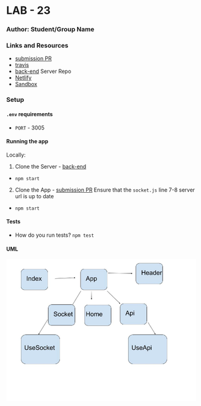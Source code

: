 # LAB - 23

### Author: Student/Group Name

### Links and Resources
* [submission PR](https://github.com/morgan-401-advanced-javascript/Lab23App/pull/1)
* [travis](https://travis-ci.com/morgan-401-advanced-javascript/Lab23App)
* [back-end](https://github.com/morgan-401-advanced-javascript/lab23Server) Server Repo
* [Netlify](https://csb-mqvge.netlify.com/) 
* [Sandbox](https://codesandbox.io/s/black-sunset-mqvge) 

### Setup
#### `.env` requirements
* `PORT` - 3005

#### Running the app
Locally:
1. Clone the Server - [back-end](https://github.com/morgan-401-advanced-javascript/lab23Server)
* `npm start`
2. Clone the App - [submission PR](https://github.com/morgan-401-advanced-javascript/Lab23App/pull/1)
Ensure that the `socket.js` line 7-8 server url is up to date
* `npm start`

  
#### Tests
* How do you run tests?
`npm test`

#### UML
![UML](./assets/UML.jpg)
